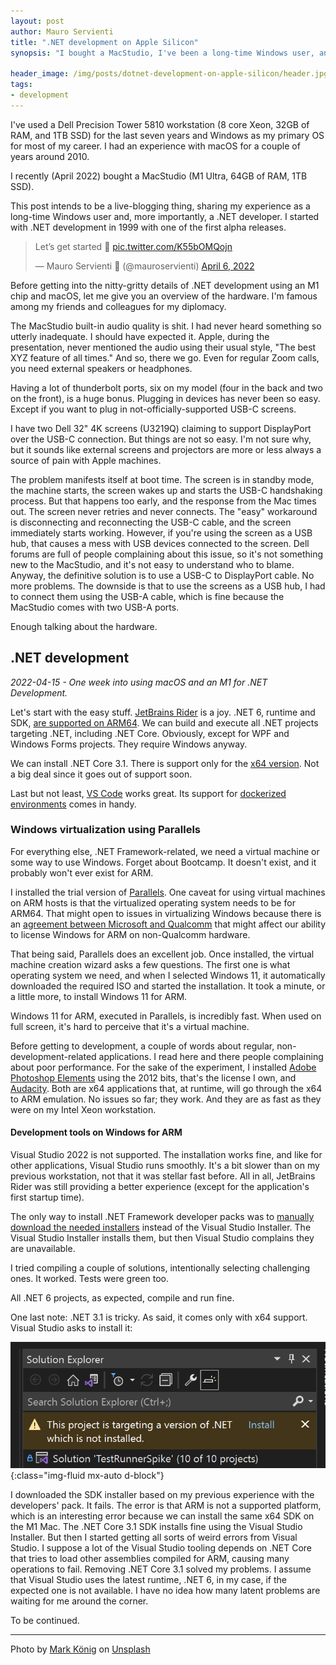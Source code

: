 ```yaml
---
layout: post
author: Mauro Servienti
title: ".NET development on Apple Silicon"
synopsis: "I bought a MacStudio, I've been a long-time Windows user, and I'm a .NET developer. What could go wrong? Let's find out how my experience goes in this live-blogging session."

header_image: /img/posts/dotnet-development-on-apple-silicon/header.jpg
tags:
- development
---
```


I've used a Dell Precision Tower 5810 workstation (8 core Xeon, 32GB of RAM, and 1TB SSD) for the last seven years and Windows as my primary OS for most of my career. I had an experience with macOS for a couple of years around 2010.

I recently (April 2022) bought a MacStudio (M1 Ultra, 64GB of RAM, 1TB SSD).

This post intends to be a live-blogging thing, sharing my experience as a long-time Windows user and, more importantly, a .NET developer. I started with .NET development in 1999 with one of the first alpha releases.

<blockquote class="twitter-tweet"><p lang="en" dir="ltr">Let’s get started 😬 <a href="https://t.co/K55bOMQojn">pic.twitter.com/K55bOMQojn</a></p>&mdash; Mauro Servienti 🐙 (@mauroservienti) <a href="https://twitter.com/mauroservienti/status/1511755988453498881?ref_src=twsrc%5Etfw">April 6, 2022</a></blockquote> <script async src="https://platform.twitter.com/widgets.js" charset="utf-8"></script>

<!-- let's get started -->

Before getting into the nitty-gritty details of .NET development using an M1 chip and macOS, let me give you an overview of the hardware. I'm famous among my friends and colleagues for my diplomacy.

The MacStudio built-in audio quality is shit. I had never heard something so utterly inadequate. I should have expected it. Apple, during the presentation, never mentioned the audio using their usual style, "The best XYZ feature of all times." And so, there we go. Even for regular Zoom calls, you need external speakers or headphones.

Having a lot of thunderbolt ports, six on my model (four in the back and two on the front), is a huge bonus. Plugging in devices has never been so easy. Except if you want to plug in not-officially-supported USB-C screens.

I have two Dell 32" 4K screens (U3219Q) claiming to support DisplayPort over the USB-C connection. But things are not so easy. I'm not sure why, but it sounds like external screens and projectors are more or less always a source of pain with Apple machines.

The problem manifests itself at boot time. The screen is in standby mode, the machine starts, the screen wakes up and starts the USB-C handshaking process. But that happens too early, and the response from the Mac times out. The screen never retries and never connects. The "easy" workaround is disconnecting and reconnecting the USB-C cable, and the screen immediately starts working. However, if you're using the screen as a USB hub, that causes a mess with USB devices connected to the screen. Dell forums are full of people complaining about this issue, so it's not something new to the MacStudio, and it's not easy to understand who to blame. Anyway, the definitive solution is to use a USB-C to DisplayPort cable. No more problems. The downside is that to use the screens as a USB hub, I had to connect them using the USB-A cable, which is fine because the MacStudio comes with two USB-A ports.

Enough talking about the hardware.

## .NET development

_2022-04-15 - One week into using macOS and an M1 for .NET Development._

Let's start with the easy stuff. [JetBrains Rider](https://www.jetbrains.com/rider/) is a joy. .NET 6, runtime and SDK, [are supported on ARM64](https://dotnet.microsoft.com/en-us/download/dotnet/6.0). We can build and execute all .NET projects targeting .NET, including .NET Core. Obviously, except for WPF and Windows Forms projects. They require Windows anyway.


We can install .NET Core 3.1. There is support only for the [x64 version](https://dotnet.microsoft.com/en-us/download/dotnet/3.1). Not a big deal since it goes out of support soon.

Last but not least, [VS Code](https://code.visualstudio.com) works great. Its support for [dockerized environments](https://milestone.topics.it/2021/06/11/visual-studio-code-remote-containers.html) comes in handy.

### Windows virtualization using Parallels

For everything else, .NET Framework-related, we need a virtual machine or some way to use Windows. Forget about Bootcamp. It doesn't exist, and it probably won't ever exist for ARM.

I installed the trial version of [Parallels](https://www.parallels.com/it/products/desktop/trial/). One caveat for using virtual machines on ARM hosts is that the virtualized operating system needs to be for ARM64. That might open to issues in virtualizing Windows because there is an [agreement between Microsoft and Qualcomm](https://www.theverge.com/2021/11/23/22798231/microsoft-qualcomm-exclusivity-deal-windows-on-arm) that might affect our ability to license Windows for ARM on non-Qualcomm hardware.

That being said, Parallels does an excellent job. Once installed, the virtual machine creation wizard asks a few questions. The first one is what operating system we need, and when I selected Windows 11, it automatically downloaded the required ISO and started the installation. It took a minute, or a little more, to install Windows 11 for ARM.

Windows 11 for ARM, executed in Parallels, is incredibly fast. When used on full screen, it's hard to perceive that it's a virtual machine.

Before getting to development, a couple of words about regular, non-development-related applications. I read here and there people complaining about poor performance. For the sake of the experiment, I installed [Adobe Photoshop Elements](https://www.adobe.com/products/photoshop-elements.html) using the 2012 bits, that's the license I own, and [Audacity](https://www.audacityteam.org/). Both are x64 applications that, at runtime, will go through the x64 to ARM emulation. No issues so far; they work. And they are as fast as they were on my Intel Xeon workstation.

#### Development tools on Windows for ARM

Visual Studio 2022 is not supported. The installation works fine, and like for other applications, Visual Studio runs smoothly. It's a bit slower than on my previous workstation, not that it was stellar fast before. All in all, JetBrains Rider was still providing a better experience (except for the application's first startup time).

The only way to install .NET Framework developer packs was to [manually download the needed installers](https://dotnet.microsoft.com/en-us/download/visual-studio-sdks) instead of the Visual Studio Installer. The Visual Studio Installer installs them, but then Visual Studio complains they are unavailable.

I tried compiling a couple of solutions, intentionally selecting challenging ones. It worked. Tests were green too.

All .NET 6 projects, as expected, compile and run fine.

One last note: .NET 3.1 is tricky. As said, it comes only with x64 support. Visual Studio asks to install it:

![Visual Studio screenshot](/img/posts/dotnet-development-on-apple-silicon/vs-screenshot.png){:class="img-fluid mx-auto d-block"}

I downloaded the SDK installer based on my previous experience with the developers' pack. It fails. The error is that ARM is not a supported platform, which is an interesting error because we can install the same x64 SDK on the M1 Mac. The .NET Core 3.1 SDK installs fine using the Visual Studio Installer. But then I started getting all sorts of weird errors from Visual Studio. I suppose a lot of the Visual Studio tooling depends on .NET Core that tries to load other assemblies compiled for ARM, causing many operations to fail. Removing .NET Core 3.1 solved my problems. I assume that Visual Studio uses the latest runtime, .NET 6, in my case, if the expected one is not available. I have no idea how many latent problems are waiting for me around the corner.

To be continued.

---

Photo by <a href="https://unsplash.com/@markkoenig?utm_source=unsplash&utm_medium=referral&utm_content=creditCopyText">Mark König</a> on <a href="https://unsplash.com/?utm_source=unsplash&utm_medium=referral&utm_content=creditCopyText">Unsplash</a>
